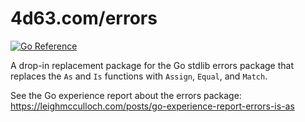 # 4d63.com/errors

[![Go Reference](https://pkg.go.dev/badge/4d63.com/errors.svg)](https://pkg.go.dev/4d63.com/errors)

A drop-in replacement package for the Go stdlib errors package that replaces the `As` and `Is` functions with `Assign`, `Equal`, and `Match`.

See the Go experience report about the errors package:
https://leighmcculloch.com/posts/go-experience-report-errors-is-as
